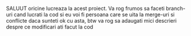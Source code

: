 SALUUT oricine lucreaza la acest proiect. Va rog frumos sa faceti branch-uri cand lucrati la cod si eu voi fi persoana care se uita la merge-uri si conflicte daca sunteti ok cu asta, btw va rog sa adaugati mici descrieri despre ce modificari ati facut la cod 
